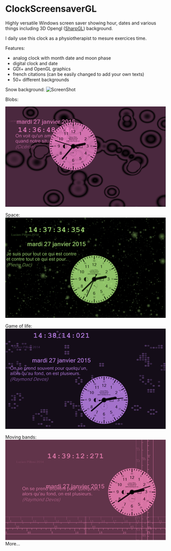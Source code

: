 # ClockScreensaverGL
Highly versatile Windows screen saver showing hour, dates and various things including 3D Opengl ([SharpGL](https://github.com/dwmkerr/sharpgl)) background.

I daily use this clock as a physiotherapist to mesure exercices time.

Features:
- analog clock with month date and moon phase
- digital clock and date
- GDI+ and OpenGL graphics
- french citations (can be easily changed to add your own texts)
- 50+ different backgrounds

Snow background:
![ScreenShot]([screenshots/Sans%20titre-1.png])

Blobs:

![ScreenShot](https://github.com/lu1u/ClockScreensaverGL/blob/master/screenshots/Sans%20titre-2.png)

Space:
![ScreenShot](https://github.com/lu1u/ClockScreensaverGL/blob/master/screenshots/Sans%20titre-3.png)

Game of life:
![ScreenShot](https://github.com/lu1u/ClockScreensaverGL/blob/master/screenshots/Sans%20titre-4.png)

Moving bands:
![ScreenShot](https://github.com/lu1u/ClockScreensaverGL/blob/master/screenshots/Sans%20titre-5.png)
More...
